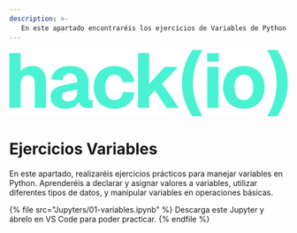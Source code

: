 ```yaml
---
description: >-
   En este apartado encontraréis los ejercicios de Variables de Python.
---
```


<div style="text-align: center;">
  <img src="https://github.com/Hack-io-Data/Imagenes/blob/main/01-LogosHackio/logo_celeste@4x.png?raw=true" alt="logo hack(io)" />
</div>

# Ejercicios Variables

En este apartado, realizaréis ejercicios prácticos para manejar variables en Python. Aprenderéis a declarar y asignar valores a variables, utilizar diferentes tipos de datos, y manipular variables en operaciones básicas. 

{% file src="Jupyters/01-variables.ipynb" %}
Descarga este Jupyter y ábrelo en VS Code para poder practicar.
{% endfile %}